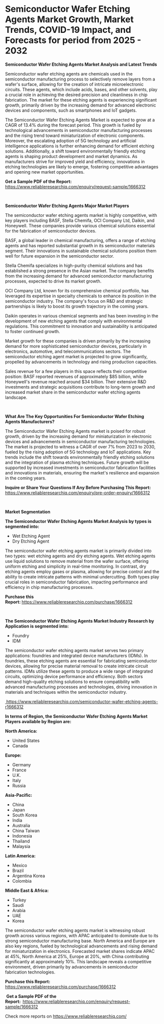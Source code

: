 <p><h1>Semiconductor Wafer Etching Agents Market Growth, Market Trends, COVID-19 Impact, and Forecasts for period from 2025 - 2032</h1></p><p><strong>Semiconductor Wafer Etching Agents Market Analysis and Latest Trends</strong></p>
<p><p>Semiconductor wafer etching agents are chemicals used in the semiconductor manufacturing process to selectively remove layers from a wafer's surface, allowing for the creation of intricate microelectronic circuits. These agents, which include acids, bases, and other solvents, play a crucial role in achieving the desired precision and cleanliness in chip fabrication. The market for these etching agents is experiencing significant growth, primarily driven by the increasing demand for advanced electronic devices and components, such as smartphones and IoT gadgets.</p><p>The Semiconductor Wafer Etching Agents Market is expected to grow at a CAGR of 13.4% during the forecast period. This growth is fueled by technological advancements in semiconductor manufacturing processes and the rising trend toward miniaturization of electronic components. Moreover, the escalating adoption of 5G technology and artificial intelligence applications is further enhancing demand for efficient etching solutions. Additionally, a shift toward environmentally friendly etching agents is shaping product development and market dynamics. As manufacturers strive for improved yield and efficiency, innovations in etching technologies are likely to emerge, fostering competitive advantages and opening new market opportunities.</p></p>
<p><strong>Get a Sample PDF of the Report:&nbsp;</strong> <a href="https://www.reliableresearchiq.com/enquiry/request-sample/1666312?utm_campaign=2251&utm_medium=2&utm_source=Github&utm_content=ia&utm_term=12022025&utm_id=semiconductor-wafer-etching-agents">https://www.reliableresearchiq.com/enquiry/request-sample/1666312</a></p>
<p>&nbsp;</p>
<p><strong>Semiconductor Wafer Etching Agents Major Market Players</strong></p>
<p><p>The semiconductor wafer etching agents market is highly competitive, with key players including BASF, Stella Chemifa, OCI Company Ltd, Daikin, and Honeywell. These companies provide various chemical solutions essential for the fabrication of semiconductor devices.</p><p>BASF, a global leader in chemical manufacturing, offers a range of etching agents and has reported substantial growth in its semiconductor materials segment. Their innovations in sustainable chemical solutions position them well for future expansion in the semiconductor sector.</p><p>Stella Chemifa specializes in high-purity chemical solutions and has established a strong presence in the Asian market. The company benefits from the increasing demand for advanced semiconductor manufacturing processes, expected to drive its market growth.</p><p>OCI Company Ltd, known for its comprehensive chemical portfolio, has leveraged its expertise in specialty chemicals to enhance its position in the semiconductor industry. The company's focus on R&D and strategic partnerships is likely to boost its growth trajectory in the coming years.</p><p>Daikin operates in various chemical segments and has been investing in the development of new etching agents that comply with environmental regulations. This commitment to innovation and sustainability is anticipated to foster continued growth.</p><p>Market growth for these companies is driven primarily by the increasing demand for more sophisticated semiconductor devices, particularly in electronics, automotive, and telecommunications sectors. The semiconductor etching agent market is projected to grow significantly, propelled by advancements in technology and rising production capacities.</p><p>Sales revenue for a few players in this space reflects their competitive position: BASF reported revenues of approximately $85 billion, while Honeywell's revenue reached around $34 billion. Their extensive R&D investments and strategic acquisitions contribute to long-term growth and increased market share in the semiconductor wafer etching agents landscape.</p></p>
<p>&nbsp;</p>
<p><strong>What Are The Key Opportunities For Semiconductor Wafer Etching Agents Manufacturers?</strong></p>
<p><p>The Semiconductor Wafer Etching Agents market is poised for robust growth, driven by the increasing demand for miniaturization in electronic devices and advancements in semiconductor manufacturing technologies. The market is projected to witness a CAGR of over 7% from 2023 to 2030, fueled by the rising adoption of 5G technology and IoT applications. Key trends include the shift towards environmentally friendly etching solutions and the integration of plasma etching techniques. Future growth will be supported by increased investments in semiconductor fabrication facilities and innovations in materials, ensuring the market's resilience and expansion in the coming years.</p></p>
<p><strong>Inquire or Share Your Questions If Any Before Purchasing This Report:</strong> <a href="https://www.reliableresearchiq.com/enquiry/pre-order-enquiry/1666312?utm_campaign=2251&utm_medium=2&utm_source=Github&utm_content=ia&utm_term=12022025&utm_id=semiconductor-wafer-etching-agents">https://www.reliableresearchiq.com/enquiry/pre-order-enquiry/1666312</a></p>
<p>&nbsp;</p>
<p><strong>Market Segmentation</strong></p>
<p><strong>The Semiconductor Wafer Etching Agents Market Analysis by types is segmented into:</strong></p>
<p><ul><li>Wet Etching Agent</li><li>Dry Etching Agent</li></ul></p>
<p><p>The semiconductor wafer etching agents market is primarily divided into two types: wet etching agents and dry etching agents. Wet etching agents use liquid solutions to remove material from the wafer surface, offering uniform etching and simplicity in real-time monitoring. In contrast, dry etching agents employ gases or plasma, allowing for precise control and the ability to create intricate patterns with minimal undercutting. Both types play crucial roles in semiconductor fabrication, impacting performance and efficiency in chip manufacturing processes.</p></p>
<p><strong>Purchase this Report:&nbsp;</strong><a href="https://www.reliableresearchiq.com/purchase/1666312?utm_campaign=2251&utm_medium=2&utm_source=Github&utm_content=ia&utm_term=12022025&utm_id=semiconductor-wafer-etching-agents">https://www.reliableresearchiq.com/purchase/1666312</a></p>
<p>&nbsp;</p>
<p><strong>The Semiconductor Wafer Etching Agents Market Industry Research by Application is segmented into:</strong></p>
<p><ul><li>Foundry</li><li>IDM</li></ul></p>
<p><p>The semiconductor wafer etching agents market serves two primary applications: foundries and integrated device manufacturers (IDMs). In foundries, these etching agents are essential for fabricating semiconductor devices, allowing for precise material removal to create intricate circuit patterns. IDMs utilize these agents to produce a wide range of integrated circuits, optimizing device performance and efficiency. Both sectors demand high-quality etching solutions to ensure compatibility with advanced manufacturing processes and technologies, driving innovation in materials and techniques within the semiconductor industry.</p></p>
<p><a href="https://www.reliableresearchiq.com/semiconductor-wafer-etching-agents-r1666312?utm_campaign=2251&utm_medium=2&utm_source=Github&utm_content=ia&utm_term=12022025&utm_id=semiconductor-wafer-etching-agents">&nbsp;https://www.reliableresearchiq.com/semiconductor-wafer-etching-agents-r1666312</a></p>
<p><strong>In terms of Region, the Semiconductor Wafer Etching Agents Market Players available by Region are:</strong></p>
<p>
    <p> <strong> North America: </strong>
        <ul>
            <li>United States</li>
            <li>Canada</li>
        </ul>
        </p> 
    <p> <strong> Europe: </strong>
        <ul>
            <li>Germany</li>
            <li>France</li>
            <li>U.K.</li>
            <li>Italy</li>
            <li>Russia</li>
        </ul>
        </p> 
    <p> <strong> Asia-Pacific: </strong>
        <ul>
            <li>China</li>
            <li>Japan</li>
            <li>South Korea</li>
            <li>India</li>
            <li>Australia</li>
            <li>China Taiwan</li>
            <li>Indonesia</li>
            <li>Thailand</li>
            <li>Malaysia</li>
        </ul>
        </p> 
    <p> <strong> Latin America: </strong>
        <ul>
            <li>Mexico</li>
            <li>Brazil</li>
            <li>Argentina Korea</li>
            <li>Colombia</li>
        </ul>
        </p> 
    <p> <strong> Middle East & Africa: </strong>
        <ul>
            <li>Turkey</li>
            <li>Saudi</li>
            <li>Arabia</li>
            <li>UAE</li>
            <li>Korea</li>
        </ul>
    </p>
    </p>
<p><p>The semiconductor wafer etching agents market is witnessing robust growth across various regions, with APAC anticipated to dominate due to its strong semiconductor manufacturing base. North America and Europe are also key regions, fueled by technological advancements and rising demand for miniaturization in electronics. Forecasted market shares indicate APAC at 45%, North America at 25%, Europe at 20%, with China contributing significantly at approximately 10%. This landscape reveals a competitive environment, driven primarily by advancements in semiconductor fabrication technologies.</p></p>
<p><strong>Purchase this Report: </strong><a href="https://www.reliableresearchiq.com/purchase/1666312?utm_campaign=2251&utm_medium=2&utm_source=Github&utm_content=ia&utm_term=12022025&utm_id=semiconductor-wafer-etching-agents">https://www.reliableresearchiq.com/purchase/1666312</a></p>
<p>&nbsp;<strong>Get a Sample PDF of the Report:&nbsp;&nbsp;</strong><a href="https://www.reliableresearchiq.com/enquiry/request-sample/1666312?utm_campaign=2251&utm_medium=2&utm_source=Github&utm_content=ia&utm_term=12022025&utm_id=semiconductor-wafer-etching-agents">https://www.reliableresearchiq.com/enquiry/request-sample/1666312</a></p>
<p><strong></strong></p>
<p>Check more reports on <a href="https://www.reliableresearchiq.com/?utm_campaign=2251&utm_medium=2&utm_source=Github&utm_content=ia&utm_term=12022025&utm_id=semiconductor-wafer-etching-agents">https://www.reliableresearchiq.com/</a></p>